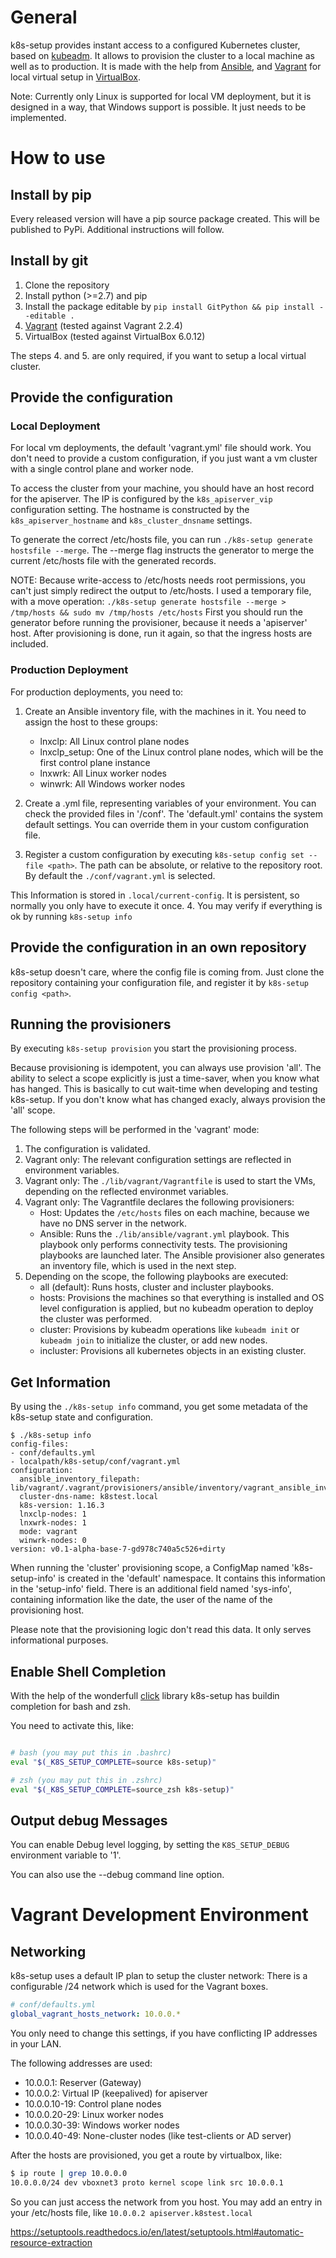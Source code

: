 # General

k8s-setup provides instant access to a configured Kubernetes cluster, based
on [kubeadm](https://kubernetes.io/docs/reference/setup-tools/kubeadm/kubeadm/).
It allows to provision the cluster to a local machine as well as to production.
It is made with the help from [Ansible](https://www.ansible.com/), and 
[Vagrant](https://www.vagrantup.com/) for local virtual setup in 
[VirtualBox](https://www.virtualbox.org/).

Note: Currently only Linux is supported for local VM deployment, but it is
designed in a way, that Windows support is possible. It just needs to be implemented.

# How to use

## Install by pip

Every released version will have a pip source package created. This will be published
to PyPi. Additional instructions will follow.

## Install by git

1. Clone the repository
2. Install python (>=2.7) and pip
3. Install the package editable by `pip install GitPython && pip install --editable .`
4. [Vagrant](https://www.vagrantup.com/intro/getting-started/install.html) (tested against Vagrant 2.2.4)
5. VirtualBox (tested against VirtualBox 6.0.12)

The steps 4. and 5. are only required, if you want to setup a local virtual cluster.

## Provide the configuration

### Local Deployment

For local vm deployments, the default 'vagrant.yml' file should work.
You don't need to provide a custom configuration, if you just want a vm cluster with a single control plane and worker node.

To access the cluster from your machine, you should have an host record for the
apiserver. The IP is configured by the `k8s_apiserver_vip` configuration setting.
The hostname is constructed by the `k8s_apiserver_hostname` and `k8s_cluster_dnsname` settings.

To generate the correct /etc/hosts file, you can run `./k8s-setup generate hostsfile --merge`.
The --merge flag instructs the generator to merge the current /etc/hosts file with
the generated records.

NOTE: Because write-access to /etc/hosts needs root permissions, you can't just
simply redirect the output to /etc/hosts. I used a temporary file, with a move
operation: `./k8s-setup generate hostsfile --merge > /tmp/hosts && sudo mv /tmp/hosts /etc/hosts`
First you should run the generator before running the provisioner, because it needs
a 'apiserver' host. After provisioning is done, run it again, so that the ingress hosts are included.

### Production Deployment

For production deployments, you need to:

1. Create an Ansible inventory file, with the machines in it.
You need to assign the host to these groups:
    * lnxclp: All Linux control plane nodes
    * lnxclp_setup: One of the Linux control plane nodes, which will be the first
    control plane instance
    * lnxwrk: All Linux worker nodes
    * winwrk: All Windows worker nodes

2. Create a .yml file, representing variables of your environment.
You can check the provided files in '/conf'. The 'default.yml' contains the 
system default settings. You can override them in your custom configuration file.

3. Register a custom configuration by executing `k8s-setup config set --file <path>`. 
The path can be absolute, or relative to the repository root. By default the
`./conf/vagrant.yml` is selected.

This Information is stored in `.local/current-config`. It is persistent, so normally you only have to execute it once.
4. You may verify if everything is ok by running `k8s-setup info`

## Provide the configuration in an own repository

k8s-setup doesn't care, where the config file is coming from. Just clone the
repository containing your configuration file, and register it by `k8s-setup config <path>`.

## Running the provisioners

By executing `k8s-setup provision` you start the provisioning process.

Because provisioning is idempotent, you can always use provision 'all'. The ability
to select a scope explicitly is just a time-saver, when you know what has hanged.
This is basically to cut wait-time when developing and testing k8s-setup.
If you don't know what has changed exacly, always provision the 'all' scope.

The following steps will be performed in the 'vagrant' mode:
1. The configuration is validated.
2. Vagrant only: The relevant configuration settings are reflected 
in environment variables.
3. Vagrant only: The `./lib/vagrant/Vagrantfile` is used to start the VMs, 
depending on the reflected environmet variables.
4. Vagrant only: The Vagrantfile declares the following provisioners:
    * Host: Updates the `/etc/hosts` files on each machine, because we have no
    DNS server in the network.
    * Ansible: Runs the `./lib/ansible/vagrant.yml` playbook. This playbook only
    performs connectivity tests. The provisioning playbooks are launched later.
    The Ansible provisioner also generates an inventory file, which is used in 
    the next step.
5. Depending on the scope, the following playbooks are executed:
    * all (default): Runs hosts, cluster and incluster playbooks.
    * hosts: Provisions the machines so that everything is installed and OS level
    configuration is applied, but no kubeadm operation to deploy the cluster was
    performed.
    * cluster: Provisions by kubeadm operations like `kubeadm init` or 
    `kubeadm join` to initialize the cluster, or add new nodes.
    * incluster: Provisions all kubernetes objects in an existing cluster.


## Get Information

By using the `./k8s-setup info` command, you get some metadata of the k8s-setup 
state and configuration.

```
$ ./k8s-setup info
config-files:
- conf/defaults.yml
- localpath/k8s-setup/conf/vagrant.yml
configuration:
  ansible_inventory_filepath: lib/vagrant/.vagrant/provisioners/ansible/inventory/vagrant_ansible_inventory
  cluster-dns-name: k8stest.local
  k8s-version: 1.16.3
  lnxclp-nodes: 1
  lnxwrk-nodes: 1
  mode: vagrant
  winwrk-nodes: 0
version: v0.1-alpha-base-7-gd978c740a5c526+dirty
```

When running the 'cluster' provisioning scope, a ConfigMap named 'k8s-setup-info'
is created in the 'default' namespace. It contains this information in the 'setup-info' field.
There is an additional field named 'sys-info', containing information like the
date, the user of the name of the provisioning host.

Please note that the provisioning logic don't read this data. It only serves
informational purposes.

## Enable Shell Completion

With the help of the wonderfull [click](https://click.palletsprojects.com/) library
k8s-setup has buildin completion for bash and zsh.

You need to activate this, like:

```sh

# bash (you may put this in .bashrc)
eval "$(_K8S_SETUP_COMPLETE=source k8s-setup)"

# zsh (you may put this in .zshrc)
eval "$(_K8S_SETUP_COMPLETE=source_zsh k8s-setup)"
```

## Output debug Messages

You can enable Debug level logging, by setting the `K8S_SETUP_DEBUG` environment
variable to '1'.

You can also use the --debug command line option.

# Vagrant Development Environment

## Networking

k8s-setup uses a default IP plan to setup the cluster network:
There is a configurable /24 network which is used for the Vagrant boxes.

```yaml
# conf/defaults.yml
global_vagrant_hosts_network: 10.0.0.*
```

You only need to change this settings, if you have conflicting IP addresses
in your LAN.

The following addresses are used:

* 10.0.0.1: Reserver (Gateway)
* 10.0.0.2: Virtual IP (keepalived) for apiserver
* 10.0.0.10-19: Control plane nodes
* 10.0.0.20-29: Linux worker nodes
* 10.0.0.30-39: Windows worker nodes
* 10.0.0.40-49: None-cluster nodes (like test-clients or AD server)

After the hosts are provisioned, you get a route by virtualbox, like:

```bash
$ ip route | grep 10.0.0.0
10.0.0.0/24 dev vboxnet3 proto kernel scope link src 10.0.0.1 
```

So you can just access the network from you host. You may add an entry in your
/etc/hosts file, like `10.0.0.2 apiserver.k8stest.local`


https://setuptools.readthedocs.io/en/latest/setuptools.html#automatic-resource-extraction

